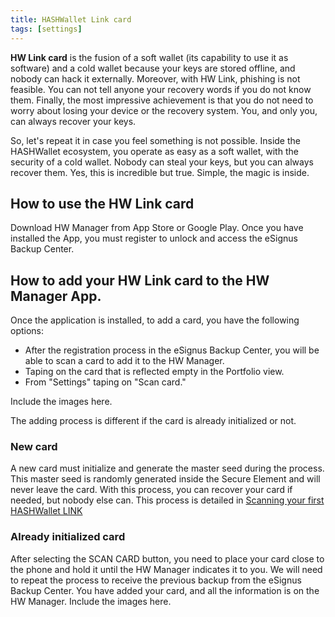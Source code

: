 ```yaml
---
title: HASHWallet Link card
tags: [settings]
---
```

**HW Link card** is the fusion of a soft wallet (its capability to use it as software) and a cold wallet because your keys are stored offline, and nobody can hack it externally. Moreover, with HW Link, phishing is not feasible. You can not tell anyone your recovery words if you do not know them. Finally, the most impressive achievement is that you do not need to worry about losing your device or the recovery system. You, and only you, can always recover your keys.

So, let's repeat it in case you feel something is not possible. Inside the HASHWallet ecosystem, you operate as easy as a soft wallet, with the security of a cold wallet. Nobody can steal your keys, but you can always recover them. Yes, this is incredible but true.
Simple, the magic is inside.

## How to use the HW Link card

Download HW Manager from App Store or Google Play. Once you have installed the App, you must register to unlock and access the eSignus Backup Center.

## How to add your HW Link card to the HW Manager App.

Once the application is installed, to add a card, you have the following options:

- After the registration process in the eSignus Backup Center, you will be able to scan a card to add it to the HW Manager.
- Taping on the card that is reflected empty in the Portfolio view.
- From "Settings" taping on "Scan card."

Include the images here.

The adding process is different if the card is already initialized or not.

### New card

A new card must initialize and generate the master seed during the process. This master seed is randomly generated inside the Secure Element and will never leave the card. With this process, you can recover your card if needed, but nobody else can. This process is detailed in [Scanning your first HASHWallet LINK](/docs/scanning/)

### Already initialized card

After selecting the SCAN CARD button, you need to place your card close to the phone and hold it until the HW Manager indicates it to you. We will need to repeat the process to receive the previous backup from the eSignus Backup Center. You have added your card, and all the information is on the HW Manager.
Include the images here.
